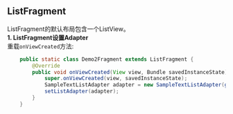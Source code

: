 
## ListFragment
ListFragment的默认布局包含一个ListView。  
**1. ListFragment设置Adapter**  
重载`onViewCreated`方法:  
```java
    public static class Demo2Fragment extends ListFragment {
        @Override
        public void onViewCreated(View view, Bundle savedInstanceState) {
            super.onViewCreated(view, savedInstanceState);
            SampleTextListAdapter adapter = new SampleTextListAdapter(getActivity());
            setListAdapter(adapter);
        }
    }
```
